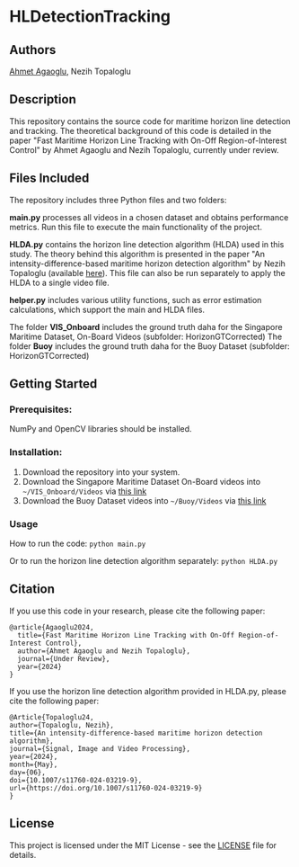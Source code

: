 # HLDetectionTracking

## Authors
[Ahmet Agaoglu](https://github.com/Ahmet-Agaoglu), Nezih Topaloglu

## Description
This repository contains the source code for maritime horizon line detection and tracking. The theoretical background of this code is detailed in the paper "Fast Maritime Horizon Line Tracking with On-Off Region-of-Interest Control" by Ahmet Agaoglu and Nezih Topaloglu, currently under review.

## Files Included

The repository includes three Python files and two folders:

**main.py** processes all videos in a chosen dataset and obtains performance metrics. Run this file to execute the main functionality of the project.

**HLDA.py** contains the horizon line detection algorithm (HLDA) used in this study. The theory behind this algorithm is presented in the paper "An intensity-difference-based maritime horizon detection algorithm" by Nezih Topaloglu (available [here](https://link.springer.com/article/10.1007/s11760-024-03219-9)). This file can also be run separately to apply the HLDA to a single video file.

**helper.py** includes various utility functions, such as error estimation calculations, which support the main and HLDA files.

The folder **VIS_Onboard** includes the ground truth daha for the Singapore Maritime Dataset, On-Board Videos (subfolder: HorizonGTCorrected)
The folder **Buoy** includes the ground truth daha for the Buoy Dataset (subfolder: HorizonGTCorrected)

## Getting Started

### Prerequisites:
NumPy and OpenCV libraries should be installed.

### Installation:
1. Download the repository into your system.
2. Download the Singapore Maritime Dataset On-Board videos into `~/VIS_Onboard/Videos` via [this link](https://drive.google.com/file/d/0B43_rYxEgelVb2VFaXB4cE56RW8/view?resourcekey=0-67PrivAOYTGyWxAO_-2n1A)
3. Download the Buoy Dataset videos into `~/Buoy/Videos` via [this link](https://drive.google.com/file/d/0B43_rYxEgelVVngtMVBpWGFqckE/view?resourcekey=0-zBgpYCkkblxPZocaf8NU5w)

### Usage

How to run the code:
`python main.py`

Or to run the horizon line detection algorithm separately:
`python HLDA.py`

## Citation
If you use this code in your research, please cite the following paper:
```
@article{Agaoglu2024,
  title={Fast Maritime Horizon Line Tracking with On-Off Region-of-Interest Control},
  author={Ahmet Agaoglu and Nezih Topaloglu},
  journal={Under Review},
  year={2024}
}
```

If you use the horizon line detection algorithm provided in HLDA.py, please cite the following paper:

```
@Article{Topaloglu24,
author={Topaloglu, Nezih},
title={An intensity-difference-based maritime horizon detection algorithm},
journal={Signal, Image and Video Processing},
year={2024},
month={May},
day={06},
doi={10.1007/s11760-024-03219-9},
url={https://doi.org/10.1007/s11760-024-03219-9}
}
```
## License
This project is licensed under the MIT License - see the [LICENSE](LICENSE) file for details.

